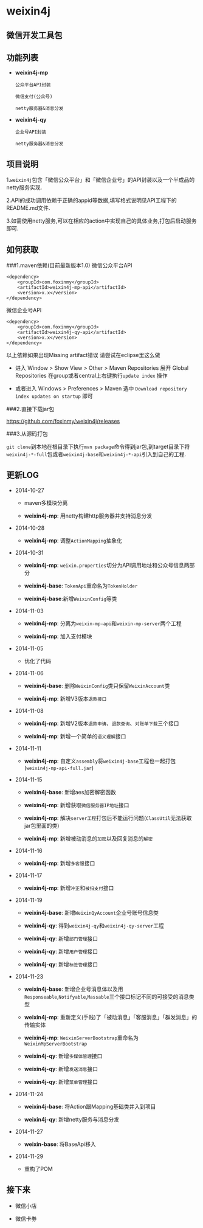 weixin4j
========

微信开发工具包
-------------

功能列表
-------
* **weixin4j-mp**

  `公众平台API封装`
	
  `微信支付(公众号)`
  
  `netty服务器&消息分发`
	
* **weixin4j-qy**

  `企业号API封装`
  
  `netty服务器&消息分发`
  
项目说明
-------
1.`weixin4j`包含「微信公众平台」和「微信企业号」的API封装以及一个半成品的netty服务实现.

2.API的成功调用依赖于正确的appid等数据,填写格式说明见API工程下的README.md文件.

3.如需使用netty服务,可以在相应的action中实现自己的具体业务,打包后启动服务即可.

如何获取
-------
###1.maven依赖(目前最新版本1.0)
微信公众平台API

	<dependency>
	    <groupId>com.foxinmy</groupId>
	    <artifactId>weixin4j-mp-api</artifactId>
	    <version>x.x</version>
	</dependency>
微信企业号API

	<dependency>
	    <groupId>com.foxinmy</groupId>
	    <artifactId>weixin4j-qy-api</artifactId>
	    <version>x.x</version>
	</dependency>
以上依赖如果出现Missing artifact错误 请尝试在eclipse里这么做

  + 进入 Window > Show View > Other > Maven Repositories 展开 Global Repositories 在group或者central上右键执行`update index` 操作
  
  + 或者进入 Windows > Preferences > Maven 选中 `Download repository index updates on startup` 即可


###2.直接下载jar包

https://github.com/foxinmy/weixin4j/releases

###3.从源码打包

`git clone`到本地在根目录下执行`mvn package`命令得到jar包,到target目录下将`weixin4j-*-full`包或者`weixin4j-base`和`weixin4j-*-api`引入到自己的工程.

更新LOG
-------
* 2014-10-27
 
  + maven多模块分离
 
  + **weixin4j-mp**: 用netty构建http服务器并支持消息分发
 
* 2014-10-28
   
  + **weixin4j-mp**: 调整`ActionMapping`抽象化

* 2014-10-31

  + **weixin4j-mp**: `weixin.properties`切分为API调用地址和公众号信息两部分
   
  + **weixin4j-base**: `TokenApi`重命名为`TokenHolder`
  
  + **weixin4j-base**:新增`WeixinConfig`等类

* 2014-11-03

  + **weixin4j-mp**: 分离为`weixin-mp-api`和`weixin-mp-server`两个工程
   
  + **weixin4j-mp**: 加入支付模块
  
* 2014-11-05

  + 优化了代码

* 2014-11-06
 
  + **weixin4j-base**: 删除`WeixinConfig`类只保留`WeixinAccount`类
  
  + **weixin4j-mp**: 新增V3版本`退款接口`

* 2014-11-08
 
  + **weixin4j-mp**: 新增V2版本`退款申请`、`退款查询`、`对账单下载`三个接口
  
  + **weixin4j-mp**: 新增一个简单的`语义理解`接口

* 2014-11-11

  + **weixin4j-mp**: 自定义`assembly`将`weixin4j-base`工程也一起打包(`weixin4j-mp-api-full.jar`)

* 2014-11-15

  + **weixin4j-base**: 新增aes加密解密函数
  
  + **weixin4j-mp**: 新增获取`微信服务器IP地址`接口
    
  + **weixin4j-mp**: 解决`server工程`打包后不能运行问题(`ClassUtil`无法获取jar包里面的类)
  
  + **weixin4j-mp**: 新增被动消息的`加密`以及回复消息的`解密`
 
* 2014-11-16

  + **weixin4j-mp**: 新增`多客服`接口
  
* 2014-11-17

  + **weixin4j-mp**: 新增`冲正`和`被扫支付`接口
  
* 2014-11-19

  + **weixin4j-base**: 新增`WeixinQyAccount`企业号账号信息类
  
  + **weixin4j-qy**: 得到`weixin4j-qy`和`weixin4j-qy-server`工程
  
  + **weixin4j-qy**: 新增`部门管理`接口
  
  + **weixin4j-qy**: 新增`用户管理`接口
  
  + **weixin4j-qy**: 新增`标签管理`接口

* 2014-11-23

  + **weixin4j-base**: 新增企业号消息体以及用`Responseable`,`Notifyable`,`Massable`三个接口标记不同的可接受的消息类型
  
  + **weixin4j-mp**: 重新定义(手贱)了「被动消息」「客服消息」「群发消息」的传输实体
  
  + **weixin4j-mp**: `WeixinServerBootstrap`重命名为`WeixinMpServerBootstrap`
  
  + **weixin4j-qy**: 新增`多媒体管理`接口
  
  + **weixin4j-qy**: 新增`发送消息`接口
  
  + **weixin4j-qy**: 新增`菜单管理`接口
  
* 2014-11-24

  + **weixin4j-base**: 将Action跟Mapping基础类并入到项目
  
  + **weixin4j-qy**: 新增netty服务与消息分发
  
* 2014-11-27

  + **weixin-base**: 将BaseApi移入
  
* 2014-11-29

  + 重构了POM
  
接下来
------
* 微信小店

* 微信卡券